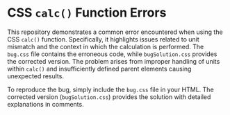 # CSS `calc()` Function Errors
This repository demonstrates a common error encountered when using the CSS `calc()` function. Specifically, it highlights issues related to unit mismatch and the context in which the calculation is performed. The `bug.css` file contains the erroneous code, while `bugSolution.css` provides the corrected version.  The problem arises from improper handling of units within `calc()` and insufficiently defined parent elements causing unexpected results.

To reproduce the bug, simply include the `bug.css` file in your HTML.  The corrected version (`bugSolution.css`) provides the solution with detailed explanations in comments.